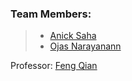 ### Team Members: 

> - [Anick Saha](https://github.com/anicksaha)
> - [Ojas Narayanann](https://github.com/ojasbn)

Professor: [Feng Qian](https://www-users.cs.umn.edu/~fengqian/)
